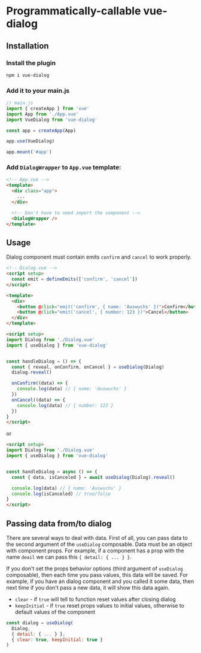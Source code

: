 # Programmatically-callable vue-dialog


## Installation

### Install the plugin

```bash
npm i vue-dialog
```

### Add it to your main.js

```js
// main.js
import { createApp } from 'vue'
import App from './App.vue'
import VueDialog from 'vue-dialog'

const app = createApp(App)

app.use(VueDialog)

app.mount('#app')
```

### Add `DialogWrapper` to `App.vue` template:

```html
<!-- App.vue -->
<template>
  <div class="app">
    ...
  </div>

  <!-- Don't have to need import the component -->
  <DialogWrapper />
</template>
```


## Usage

Dialog component must contain emits `confirm` and `cancel` to work properly.

```html
<!-- Dialog.vue -->
<script setup>
  const emit = defineEmits(['confirm', 'cancel'])
</script>

<template>
  <div>
    <button @click="emit('confirm', { name: 'Auswuchs' })">Confirm</button>
    <button @click="emit('cancel', { number: 123 })">Cancel</button>
  </div>
</template>
```


```html
<script setup>
import Dialog from './Dialog.vue'
import { useDialog } from 'vue-dialog'


const handleDialog = () => {
  const { reveal, onConfirm, onCancel } = useDialog(Dialog)
  dialog.reveal()

  onConfirm((data) => {
    console.log(data) // { name: 'Auswuchs' }
  })
  onCancel((data) => {
    console.log(data) // { number: 123 }
  })
}
</script>
```

or

```html
<script setup>
import Dialog from './Dialog.vue'
import { useDialog } from 'vue-dialog'


const handleDialog = async () => {
  const { data, isCanceled } = await useDialog(Dialog).reveal()

  console.log(data) // { name: 'Auswuchs' }
  console.log(isCanceled) // true/false
}
</script>
```

## Passing data from/to dialog

There are several ways to deal with data. First of all, you can pass data to the second argument of the `useDialog` composable. Data must be an object with component props. For example, if a component has a prop with the name `deail` we can pass this `{ detail: { ... } }`.

If you don't set the props behavior options (third argument of `useDialog` composable), then each time you pass values, this data will be saved. For example, if you have an dialog component and you called it some data, then next time if you don't pass a new data, it will show this data again.

- `clear` - if `true` will tell to function reset values after closing dialog
- `keepInitial` - if `true` reset props values to initial values, otherwise to default values of the component

```javascript
const dialog = useDialog(
  Dialog,
  { detail: { ... } },
  { clear: true, keepInitial: true }
)
```
